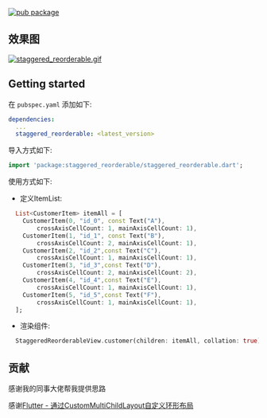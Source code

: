 [![pub package](https://img.shields.io/pub/v/staggered_reorderable.svg)](https://pub.dartlang.org/packages/staggered_reorderable)

## 效果图

[![staggered_reorderable.gif](https://s1.ax1x.com/2022/05/08/OlfKoT.gif)](https://imgtu.com/i/OlfKoT)

## Getting started

在 `pubspec.yaml` 添加如下:

```yaml
dependencies:
  ...
  staggered_reorderable: <latest_version>
```

导入方式如下:

```dart
import 'package:staggered_reorderable/staggered_reorderable.dart';
```

使用方式如下:

- 定义ItemList:

```dart
  List<CustomerItem> itemAll = [
    CustomerItem(0, "id_0", const Text("A"),
        crossAxisCellCount: 1, mainAxisCellCount: 1),
    CustomerItem(1, "id_1", const Text("B"),
        crossAxisCellCount: 2, mainAxisCellCount: 1),
    CustomerItem(2, "id_2",const Text("C"),
        crossAxisCellCount: 1, mainAxisCellCount: 1),
    CustomerItem(3, "id_3",const Text("D"),
        crossAxisCellCount: 2, mainAxisCellCount: 2),
    CustomerItem(4, "id_4",const Text("E"),
        crossAxisCellCount: 1, mainAxisCellCount: 1),
    CustomerItem(5, "id_5",const Text("F"),
        crossAxisCellCount: 1, mainAxisCellCount: 1),
  ];
```

- 渲染组件:

```dart
  StaggeredReorderableView.customer(children: itemAll, collation: true)
```

## 贡献

感谢我的同事大佬帮我提供思路

感谢[Flutter - 通过CustomMultiChildLayout自定义环形布局](https://juejin.cn/post/7028084846895300638)
